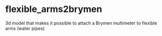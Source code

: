 # flexible_arms2brymen
3d model that makes it possible to attach a Brymen multimeter to flexible arms (water pipes)
